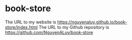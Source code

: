 # book-store
The URL to my website is https://nguyenaluy.github.io/book-store/index.html
The URL to my Github repository is https://github.com/NguyenALuy/book-store
